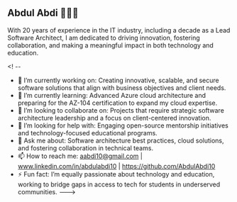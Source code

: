 <!-- ## Hi there 👋


**AbdulAbdi10/AbdulAbdi10** is a ✨ _special_ ✨ repository because its `README.md` (this file) appears on your GitHub profile.

Here are some ideas to get you started:

- 🔭 I’m currently working on ...
- 🌱 I’m currently learning ...
- 👯 I’m looking to collaborate on ...
- 🤔 I’m looking for help with ...
- 💬 Ask me about ...
- 📫 How to reach me: ...
- 😄 Pronouns: ...
- ⚡ Fun fact: ...
-->
## Abdul Abdi 👨‍💻✨
With 20 years of experience in the IT industry, including a decade as a Lead Software Architect, I am dedicated to driving innovation, fostering collaboration, and making a meaningful impact in both technology and education.

<! --
- 🔭 I’m currently working on: Creating innovative, scalable, and secure software solutions that align with business objectives and client needs.
- 🌱 I’m currently learning: Advanced Azure cloud architecture and preparing for the AZ-104 certification to expand my cloud expertise.
- 👯 I’m looking to collaborate on: Projects that require strategic software architecture leadership and a focus on client-centered innovation.
- 🤔 I’m looking for help with: Engaging open-source mentorship initiatives and technology-focused educational programs.
- 💬 Ask me about: Software architecture best practices, cloud solutions, and fostering collaboration in technical teams.
- 📫 How to reach me: aabdi10@gmail.com | www.linkedin.com/in/abdulabdi10 | https://github.com/AbdulAbdi10
- ⚡ Fun fact: I’m equally passionate about technology and education, working to bridge gaps in access to tech for students in underserved communities.
--->
